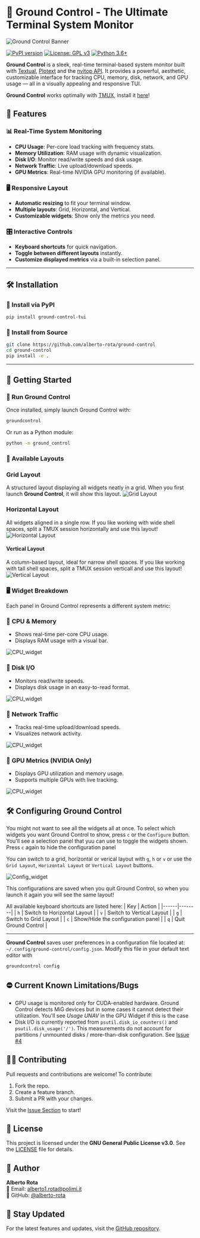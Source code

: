 # 🚀 Ground Control - The Ultimate Terminal System Monitor

![Ground Control Banner](https://github.com/alberto-rota/ground-control/blob/main/assets/horiz.png?raw=true)

[![PyPI version](https://badge.fury.io/py/ground-control-tui.svg)](https://badge.fury.io/py/ground-control-tui)
[![License: GPL v3](https://img.shields.io/badge/License-GPLv3-blue.svg)](https://www.gnu.org/licenses/gpl-3.0)
[![Python 3.6+](https://img.shields.io/badge/python-3.6+-blue.svg)](https://www.python.org/downloads/)

**Ground Control** is a sleek, real-time terminal-based system monitor built with [Textual](https://textual.textualize.io/), [Plotext](https://github.com/piccolomo/plotext) and the [nvitop API](https://terminaltrove.com/nvitop/). It provides a powerful, aesthetic, customizable interface for tracking CPU, memory, disk, network, and GPU usage — all in a visually appealing and responsive TUI.

**Ground Control** works optimally with [TMUX](https://github.com/tmux/tmux/wiki), install it [here](https://github.com/tmux/tmux/wiki/Installing)!
## 🌟 Features

### 📊 Real-Time System Monitoring
- **CPU Usage**: Per-core load tracking with frequency stats.
- **Memory Utilization**: RAM usage with dynamic visualization.
- **Disk I/O**: Monitor read/write speeds and disk usage.
- **Network Traffic**: Live upload/download speeds.
- **GPU Metrics**: Real-time NVIDIA GPU monitoring (if available).

### 🖥️ Responsive Layout
- **Automatic resizing** to fit your terminal window.
- **Multiple layouts**: Grid, Horizontal, and Vertical.
- **Customizable widgets**: Show only the metrics you need.

### 🎛️ Interactive Controls
- **Keyboard shortcuts** for quick navigation.
- **Toggle between different layouts** instantly.
- **Customize displayed metrics** via a built-in selection panel.

---

## 🛠️ Installation

### 🔹 Install via PyPI
```sh
pip install ground-control-tui
```

### 🔹 Install from Source
```sh
git clone https://github.com/alberto-rota/ground-control
cd ground-control
pip install -e .
```

---

## 🚀 Getting Started

### 🔹 Run Ground Control
Once installed, simply launch Ground Control with:
```sh
groundcontrol
```

Or run as a Python module:
```sh
python -m ground_control
```
### 🔹 Available Layouts

### Grid Layout
A structured layout displaying all widgets neatly in a grid. When you first launch **Ground Control**, it will show this layout.
![Grid Layout](https://github.com/alberto-rota/ground-control/blob/main/assets/grid.png?raw=true)

### Horizontal Layout
All widgets aligned in a single row. If you like working with wide shell spaces, split a TMUX session horizontally and use this layout!
![Horizontal Layout](https://github.com/alberto-rota/ground-control/blob/main/assets/horiz.png?raw=true)

#### Vertical Layout
A column-based layout, ideal for narrow shell spaces. If you like working with tall shell spaces, split a TMUX session verticall and use this layout!
![Vertical Layout](https://github.com/alberto-rota/ground-control/blob/main/assets/tmux.png?raw=true)

### 🖥️ Widget Breakdown
Each panel in Ground Control represents a different system metric:

### 🔹 **CPU & Memory**
- Shows real-time per-core CPU usage.
- Displays RAM usage with a visual bar.

![CPU_widget](https://github.com/alberto-rota/ground-control/blob/main/assets/cpus.png?raw=true)

### 🔹 **Disk I/O**
- Monitors read/write speeds.
- Displays disk usage in an easy-to-read format.

![CPU_widget](https://github.com/alberto-rota/ground-control/blob/main/assets/disk.png?raw=true)


### 🔹 **Network Traffic**
- Tracks real-time upload/download speeds.
- Visualizes network activity.

![CPU_widget](https://github.com/alberto-rota/ground-control/blob/main/assets/network.png?raw=true)


### 🔹 **GPU Metrics (NVIDIA Only)**
- Displays GPU utilization and memory usage.
- Supports multiple GPUs with live tracking.

![CPU_widget](https://github.com/alberto-rota/ground-control/blob/main/assets/gpu.png?raw=true)


## 🛠️ Configuring Ground Control
You might not want to see all the widgets all at once. To select which widgets you want Ground Control to show, press `c` or the `Configure` button. You'll see a selection panel that yuu can use to toggle the widgets shown. 
Press `c` again to hide the configuration panel

You can switch to a grid, horizontal or verical layout with `g`, `h` or `v` or use the `Grid Layout`, `Horizontal Layout` or `Vertical Layout` buttons.


![Config_widget](https://github.com/alberto-rota/ground-control/blob/main/assets/config.png?raw=true)

This configurations are saved when you quit Ground Control, so when you launch it again you will see the same layout!

All available keyboard shortcuts are listed here:
| Key  | Action |
|------|--------|
| `h`  | Switch to Horizontal Layout |
| `v`  | Switch to Vertical Layout |
| `g`  | Switch to Grid Layout |
| `c`  | Show/Hide the configuration panel |
| `q`  | Quit Ground Control |

---

**Ground Control** saves user preferences in a configuration file located at:
`
~/.config/ground-control/config.json
`.
Modify this file in your default text editor with
```sh
groundcontrol config
```

## ⛔ Current Known Limitations/Bugs
- GPU usage is monitored only for CUDA-enabled hardware. Ground Control detects MiG devices but in some cases it cannot detect their utilization. You'll see *Usage UNAV* in the GPU Widget if this is the case
- Disk I/O is currently reported from `psutil.disk_io_counters()` and `psutil.disk_usage('/')`. This measurements do not account for partitions / unmounted disks / more-than-disk configuration. See [Issue #4](https://github.com/alberto-rota/ground-control/issues/4)


## 👨‍💻 Contributing
Pull requests and contributions are welcome! To contribute:
1. Fork the repo.
2. Create a feature branch.
3. Submit a PR with your changes.

Visit the [Issue Section](https://github.com/alberto-rota/ground-control/issues) to start!

## 📜 License
This project is licensed under the **GNU General Public License v3.0**. See the [LICENSE](LICENSE) file for details.



## 📧 Author
**Alberto Rota**  
📩 Email: alberto1.rota@polimi.it  
🐙 GitHub: [@alberto-rota](https://github.com/alberto-rota)

## 🚀 Stay Updated
For the latest features and updates, visit the [GitHub repository](https://github.com/alberto-rota/ground-control).
